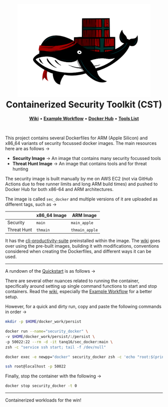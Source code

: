<h1 align="center">
  <br>
  <img src=".github/assets/CTS-Logo.png" alt="DISecT" width="425"></a>
  <br>Containerized Security Toolkit (CST)<br>
</h1>

<p align="center">
    <a href="https://github.com/Tanq16/containerized-security-toolkit/wiki"><b>Wiki</b></a>  &bull;  
    <a href="https://github.com/Tanq16/containerized-security-toolkit/wiki/2.-Example-Workflow"><b>Example Workflow</b></a>  &bull;  
    <a href="https://hub.docker.com/r/tanq16/sec_docker"><b>Docker Hub</b></a>  &bull;  
    <a href="https://github.com/Tanq16/containerized-security-toolkit/wiki/5.-Tools-List"><b>Tools List</b></a>
</p>

<br>

This project contains several Dockerfiles for ARM (Apple Silicon) and x86_64 variants of security focussed docker images. The main resources here are as follows &rarr;

- **Security Image** &rarr; An image that contains many security focussed tools
- **Threat Hunt Image** &rarr; An image that contains tools and for threat hunting

The security image is built manually by me on AWS EC2 (not via GitHub Actions due to free runner limits and long ARM build times) and pushed to Docker Hub for both x86-64 and ARM architectures.

The image is called `sec_docker` and multiple versions of it are uploaded as different tags, such as &rarr;

| | x86\_64 Image | ARM Image |
| --- | --- | --- |
| Security | `main` | `main_apple` |
| Threat Hunt | `thmain` | `thmain_apple` |

It has the [cli-productivity-suite](https://github.com/tanq16/cli-productivity-suite) preinstalled within the image. The [wiki](https://github.com/Tanq16/containerized-security-toolkit/wiki) goes over using the pre-built images, building it with modifications, conventions considered when creating the Dockerfiles, and different ways it can be used.

---

A rundown of the [Quickstart](https://github.com/Tanq16/containerized-security-toolkit/wiki/1.-Quickstart) is as follows &rarr; 

There are several other nuances related to running the container, specifically around setting up single command functions to start and stop containers. Read the [wiki](https://github.com/Tanq16/containerized-security-toolkit/wiki), especially the [Example Workflow](https://github.com/Tanq16/containerized-security-toolkit/wiki/2.-Example-Workflow) for a better setup.

However, for a quick and dirty run, copy and paste the following commands in order &rarr;

```bash
mkdir -p $HOME/docker_work/persist
```

```bash
docker run --name="security_docker" \
-v $HOME/docker_work/persist/:/persist \
-p 50022:22 --rm -d -it tanq16/sec_docker:main \
zsh -c "service ssh start; tail -f /dev/null"
```

```bash
docker exec -e newpp="docker" security_docker zsh -c 'echo "root:$(printenv newpp)" | chpasswd'
```

```bash
ssh root@localhost -p 50022
```

Finally, stop the container with the following &rarr;

```bash
docker stop security_docker -t 0
```

---

Containerized workloads for the win!
